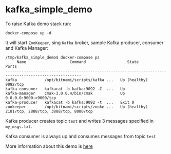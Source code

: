 # kafka_simple_demo

To raise Kafka demo stack run:

`docker-compose up -d`

It will start `ZooKeeper`, sing `Kafka` broker, sample Kafka producer, consumer and Kafka Manager:

```
/tmp/kafka_simple_demo$ docker-compose ps
     Name                   Command                  State                       Ports                 
-------------------------------------------------------------------------------------------------------
kafka            /opt/bitnami/scripts/kafka ...   Up (healthy)   9092/tcp                              
kafka-consumer   kafkacat -b kafka:9092 -C  ...   Up                                                   
kafka-manager    cmak-3.0.0.4/bin/cmak            Up             0.0.0.0:9000->9000/tcp                
kafka-producer   kafkacat -b kafka:9092 -t  ...   Exit 0                                               
zookeeper        /opt/bitnami/scripts/zooke ...   Up (healthy)   2181/tcp, 2888/tcp, 3888/tcp, 8080/tcp
```

Kafka producer creates topic `test` and writes 3 messages specified in `my_msgs.txt`. 

Kafka consumer is always up and consumes messages from topic `test`

More information about this demo is [here](https://rokpoto.com/introduction-into-kafka-in-production-part-1/)
